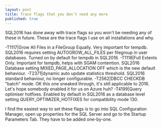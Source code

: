 ```yaml
---
layout: post
title: Trace flags that you don't need any more
published: true
---
```

SQL2016 has done away with trace flags so you won't be needing any of these in future. These are the trace flags I use on all installations and why.

-T1117|Grow All Files in a FileGroup Equally. Very important for tempdb. SQL2016 requires setting AUTOGROW_ALL_FILES per filegroup in user databases. Turned on by default for tempdb in SQL2016.
-T1118|Full Extents Only. Important for tempdb, helps with SGAM contention. SQL2016 Database setting MIXED_PAGE_ALLOCATION OFF which is the new default behaviour.
-T2371|dynamic auto update statistics threshold. SQL2016 standard behaviour, no longer configurable.
-T2562|DBCC CHECKDB "batch" mode. OK this one sneaked through, it's still applicable to 2016. Let's hope somebody enabled it for us on Azure huh?
-T4199|Query optimiser hotfixes. Enabled by default in SQL2016 as a database level setting QUERY_OPTIMIZER_HOTFIXES for compatibility mode 130.

I find the easiest way to set these flags is to go into SQL Configuration Manager, open up properties for the SQL Server and go to the Startup Parameters Tab. They have to be added one-by-one.
